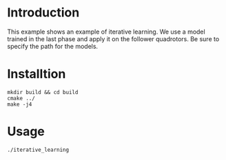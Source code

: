 # Introduction
This example shows an example of iterative learning. We use a model trained in
the last phase and apply it on the follower quadrotors. Be sure to specify the
path for the models.

# Installtion
```
mkdir build && cd build
cmake ../
make -j4
```

# Usage
```
./iterative_learning

```

